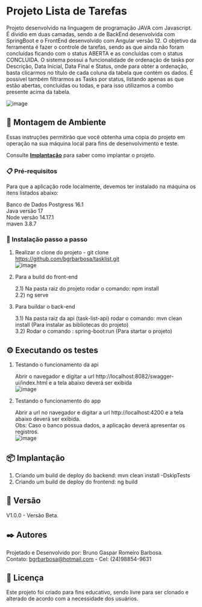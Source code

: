 # Projeto Lista de Tarefas

Projeto desenvolvido na linguagem de programação JAVA com Javascript. É dividio em duas camadas, sendo a de BackEnd desenvolvida com SpringBoot e o FrontEnd desenvolvido com Angular versão 12. O objetivo da ferramenta é fazer o controle de tarefas, sendo as que ainda não foram concluídas ficando com o status ABERTA e as concluídas com o status CONCLUIDA. O sistema possui a funcionalidade de ordenação de tasks por Descrição, Data Inicial, Data Final e Status, onde para obter a ordenação, basta clicarmos no título de cada coluna da tabela que contém os dados. É possível também filtrarmos as Tasks por status, listando apenas as que estão abertas, concluídas ou todas, e para isso utilizamos a combo presente acima da tabela.

![image](https://github.com/user-attachments/assets/338bb854-5513-4c51-a6ce-90ed879a95ef)



## 🚀 Montagem de Ambiente

Essas instruções permitirão que você obtenha uma cópia do projeto em operação na sua máquina local para fins de desenvolvimento e teste.

Consulte **[Implantação](#-implanta%C3%A7%C3%A3o)** para saber como implantar o projeto.

### 📋 Pré-requisitos

Para que a aplicação rode localmente, devemos ter instalado na máquina os itens listados abaixo: <br>

Banco de Dados Postgress 16.1<br>
Java versão 17<br>
Node versão 14.17.1<br>
maven 3.8.7

### 🔧 Instalação passo a passo

1) Realizar o clone do projeto - git clone https://github.com/bgrbarbosa/tasklist.git<br>
![image](https://github.com/user-attachments/assets/72f9c0cf-ebd6-466c-80ef-44e3c628ab55)


2) Para a build do front-end

   2.1) Na pasta raiz do projeto rodar o comando: npm install<br>
   2.2) ng serve

3) Para buildar o back-end

   3.1) Na pasta raiz da api (task-list-api) rodar o comando: mvn clean install (Para instalar as bibliotecas do projeto) <br>
   3.2) Rodar o comando : spring-boot:run (Para startar o projeto) 
 
## ⚙️ Executando os testes

1) Testando o funcionamento da api

   Abrir o navegador e digitar a url http://localhost:8082/swagger-ui/index.html e a tela abaixo deverá ser exibida <br>
   ![image](https://github.com/user-attachments/assets/ddc328ce-6a94-43a6-9dae-86102cadeb7c)


2) Testando o funcionamento do app

   Abrir a url no navegador e digitar a url http://localhost:4200 e a tela abaixo deverá ser exibida.<br>
   Obs: Caso o banco possua dados, a aplicação deverá apresentar os registros. <br>
   ![image](https://github.com/user-attachments/assets/b78be46e-2bab-4050-a5d6-b4139e6d90f2)


## 📦 Implantação

1) Criando um build de deploy do backend: mvn clean install -DskipTests
2) Criando um build de deploy do frontend: ng build

## 📌 Versão

V1.0.0 - Versão Beta. 

## ✒️ Autores

Projetado e Desenvolvido por: Bruno Gaspar Romeiro Barbosa.<br>
Contato: bgrbarbosa@hotmail.com - Cel: (24)98854-9631

## 📄 Licença

Este projeto foi criado para fins educativo, sendo livre para ser clonado e alterado de acordo com a necessidade dos usuários.


